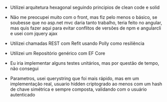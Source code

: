 - Utilizei arquitetura hexagonal seguindo principios de clean code e solid

- Não me preocupei muito com o front, mas fiz pelo menos o básico, se soubesse que no asp.net mvc daria tanto
  trabalho, teria feito no angular, mas quis fazer aqui para evitar conflitos de versões de npm e angularcli 
  e usei com jquery ajax

- Utilizei chamadas REST com Refit usando Polly como resiliência

- Utilizei um Repositório genérico com EF Core

- Eu iria implementar alguns testes unitários, mas por questão de tempo, não consegui

- Parametros, usei querystring que foi mais rápido, mas em um implementação real, usuario
  hidden criptogrado ao menos com um hash de chave simétrica e sempre composta, validando com o usuário autenticado

